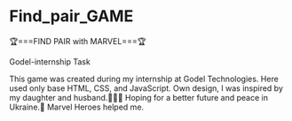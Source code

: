 # Find_pair_GAME

🏆===FIND PAIR with MARVEL===🏆

Godel-internship Task

This game was created during my internship at Godel Technologies.
Here used only base HTML, CSS, and JavaScript.
Own design, I was inspired by my daughter and husband.👨‍👩‍👧
Hoping for a better future and peace in Ukraine.🙏
Marvel Heroes helped me.
